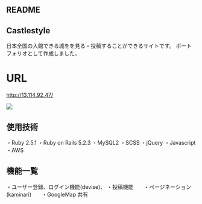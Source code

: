 ## README

 ## Castlestyle
日本全国の入館できる城をを見る・投稿することができるサイトです。  ポートフォリオとして作成しました。
# URL
<http://13.114.92.47/>

![](https://i.gyazo.com/2a1a23c249a4281f20703328a6427015.jpg)

## 使用技術

・Ruby 2.5.1  ・Ruby on Rails 5.2.3  ・MySQL2  ・SCSS  ・jQuery  ・Javascript  ・AWS

## 機能一覧

・ユーザー登録、ログイン機能(devise)、  ・投稿機能　　・ページネーション(kaminari)　　・GoogleMap 共有



